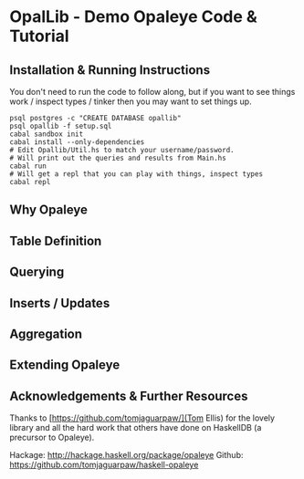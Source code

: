 # OpalLib - Demo Opaleye Code & Tutorial

## Installation & Running Instructions

You don't need to run the code to follow along, but if you want to see things
work / inspect types / tinker then you may want to set things up.

```
psql postgres -c "CREATE DATABASE opallib"
psql opallib -f setup.sql
cabal sandbox init
cabal install --only-dependencies
# Edit Opallib/Util.hs to match your username/password.
# Will print out the queries and results from Main.hs
cabal run 
# Will get a repl that you can play with things, inspect types
cabal repl
```

## Why Opaleye

## Table Definition

## Querying

## Inserts / Updates

## Aggregation

## Extending Opaleye

## Acknowledgements & Further Resources

Thanks to [https://github.com/tomjaguarpaw/](Tom Ellis) for the lovely library
and all the hard work that others have done on HaskellDB (a precursor to
Opaleye).

Hackage: http://hackage.haskell.org/package/opaleye
Github:  https://github.com/tomjaguarpaw/haskell-opaleye

